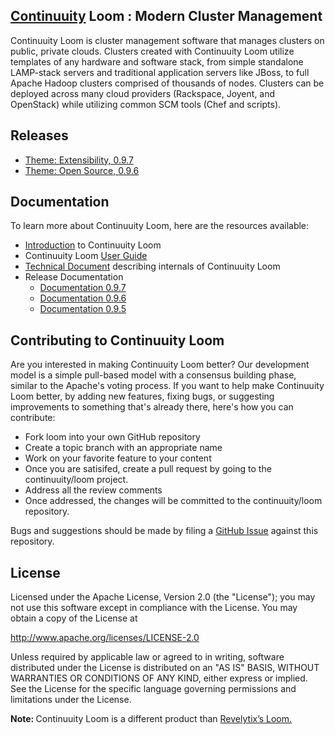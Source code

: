 ## [Continuuity](http://www.continuuity.com) Loom : Modern Cluster Management

Continuuity Loom is cluster management software that manages clusters on public, private clouds. Clusters created with Continuuity Loom utilize templates of any hardware and software stack, from simple standalone LAMP-stack servers and traditional application servers like JBoss, to full Apache Hadoop clusters comprised of thousands of nodes. Clusters can be deployed across many cloud providers (Rackspace, Joyent, and OpenStack) while utilizing common SCM tools (Chef and scripts).

## Releases

   * [Theme: Extensibility, 0.9.7](https://github.com/continuuity/loom/releases/tag/0.9.7)
   * [Theme: Open Source, 0.9.6](https://github.com/continuuity/loom/releases/tag/0.9.6)

## Documentation

To learn more about Continuuity Loom, here are the resources available:
   * [Introduction](http://continuuity.github.io/loom/) to Continuuity Loom
   * Continuuity Loom [User Guide](http://www.continuuity.com/docs/loom/current/en/index.html)
   * [Technical Document](http://continuuity.github.io/loom/tech-docs/index.html) describing internals of Continuuity Loom
   * Release Documentation
      * [Documentation 0.9.7](http://www.continuuity.com/docs/loom/0.9.7/en/index.html)
      * [Documentation 0.9.6](http://www.continuuity.com/docs/loom/0.9.6/en/index.html)
      * [Documentation 0.9.5](http://www.continuuity.com/docs/loom/0.9.5/en/index.html)


## Contributing to Continuuity Loom

Are you interested in making Continuuity Loom better? Our development model is a simple pull-based model with a consensus building phase, similar to the Apache's voting process. If you want to help make Continuuity Loom better, by adding new features, fixing bugs, or suggesting improvements to something that's already there, here's how you can contribute:

 * Fork loom into your own GitHub repository
 * Create a topic branch with an appropriate name
 * Work on your favorite feature to your content
 * Once you are satisifed, create a pull request by going to the continuuity/loom project.
 * Address all the review comments
 * Once addressed, the changes will be committed to the continuuity/loom repository.

Bugs and suggestions should be made by filing a [GitHub Issue](https://github.com/continuuity/loom/issues) against this repository.

## License
Licensed under the Apache License, Version 2.0 (the "License"); you may not use this software except in compliance with the License. You may obtain a copy of the License at

http://www.apache.org/licenses/LICENSE-2.0

Unless required by applicable law or agreed to in writing, software distributed under the License is distributed on an "AS IS" BASIS, WITHOUT WARRANTIES OR CONDITIONS OF ANY KIND, either express or implied. See the License for the specific language governing permissions and limitations under the License.

<strong>Note: </strong>Continuuity Loom is a different product than <a href="http://www.revelytix.com/?q=content/loom">Revelytix’s Loom.</a>

